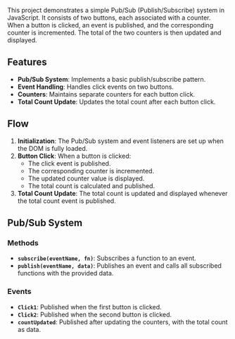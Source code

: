 This project demonstrates a simple Pub/Sub (Publish/Subscribe) system in JavaScript. It consists of two buttons, each associated with a counter. When a button is clicked, an event is published, and the corresponding counter is incremented. The total of the two counters is then updated and displayed.

## Features

- **Pub/Sub System**: Implements a basic publish/subscribe pattern.
- **Event Handling**: Handles click events on two buttons.
- **Counters**: Maintains separate counters for each button click.
- **Total Count Update**: Updates the total count after each button click.

## Flow

1. **Initialization**: The Pub/Sub system and event listeners are set up when the DOM is fully loaded.
2. **Button Click**: When a button is clicked:
   - The click event is published.
   - The corresponding counter is incremented.
   - The updated counter value is displayed.
   - The total count is calculated and published.
3. **Total Count Update**: The total count is updated and displayed whenever the total count event is published.

## Pub/Sub System

### Methods

- **`subscribe(eventName, fn)`**: Subscribes a function to an event.
- **`publish(eventName, data)`**: Publishes an event and calls all subscribed functions with the provided data.

### Events

- **`Click1`**: Published when the first button is clicked.
- **`Click2`**: Published when the second button is clicked.
- **`countUpdated`**: Published after updating the counters, with the total count as data.
